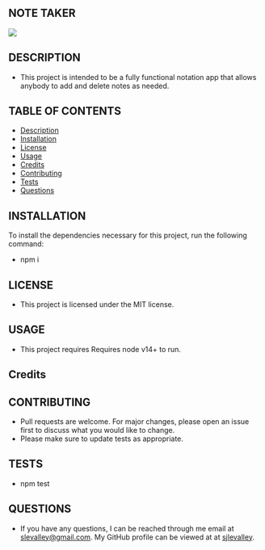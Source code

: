 
## NOTE TAKER
![](https://img.shields.io/badge/License-MIT-yellow.svg)
## DESCRIPTION
 - This project is intended to be a fully functional notation app that allows anybody to add and delete notes as needed.
## TABLE OF CONTENTS
* [Description](#description)
* [Installation](#Installation)
* [License](#License)
* [Usage](#Usage)
* [Credits](#Credits)
* [Contributing](#Contributing)
* [Tests](#Tests)
* [Questions](#Questions)
## INSTALLATION 
  To install the dependencies necessary for this project, run the following command:
 - npm i
## LICENSE
  - This project is licensed under the MIT license.
## USAGE
  - This project requires Requires node v14+ to run.
## Credits

## CONTRIBUTING
 - Pull requests are welcome. For major changes, please open an issue first to discuss what you would like to change.
 - Please make sure to update tests as appropriate.
## TESTS
 - npm test
## QUESTIONS
 - If you have any questions, I can be reached through me email at slevalley@gmail.com. My GitHub profile can be viewed at at
   [sjlevalley](https://www.github.com/sjlevalley).
